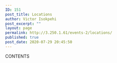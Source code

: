 ```yaml
---
ID: 151
post_title: Locations
author: Victor Isokpehi
post_excerpt: ""
layout: page
permalink: http://3.250.1.61/events-2/locations/
published: true
post_date: 2020-07-29 20:45:50
---
```

CONTENTS